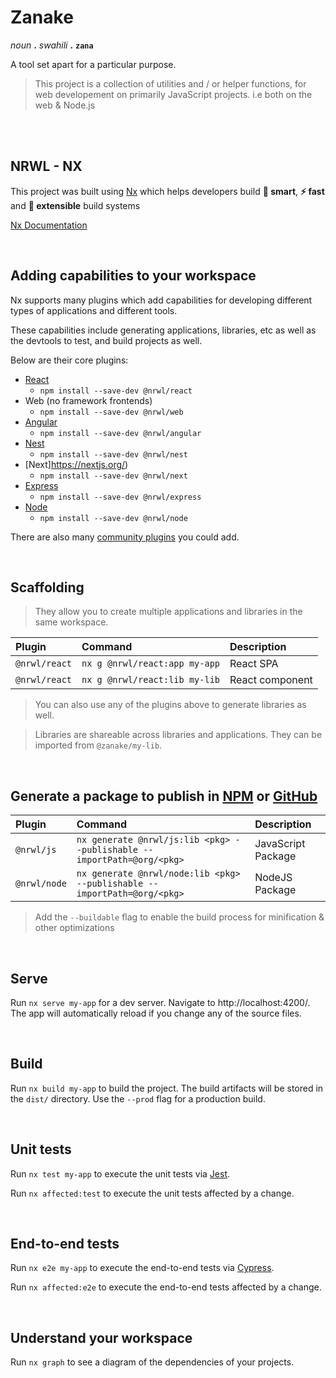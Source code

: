 # Zanake

_noun_ **.** _swahili_ **.** **`zana`**

A tool set apart for a particular purpose.

> This project is a collection of utilities and / or helper functions, for web developement on primarily JavaScript projects. i.e both on the web & Node.js

<br/>
<br/>

## NRWL - NX

This project was built using [Nx](https://nx.dev) which helps developers build **💭 smart**, **⚡ fast** and **👐 extensible** build systems

[Nx Documentation](https://nx.dev)

<br/>

## Adding capabilities to your workspace

Nx supports many plugins which add capabilities for developing different types of applications and different tools.

These capabilities include generating applications, libraries, etc as well as the devtools to test, and build projects as well.

Below are their core plugins:

-   [React](https://reactjs.org)
    -   `npm install --save-dev @nrwl/react`
-   Web (no framework frontends)
    -   `npm install --save-dev @nrwl/web`
-   [Angular](https://angular.io)
    -   `npm install --save-dev @nrwl/angular`
-   [Nest](https://nestjs.com)
    -   `npm install --save-dev @nrwl/nest`
-   [Next]https://nextjs.org/)
    -   `npm install --save-dev @nrwl/next`
-   [Express](https://expressjs.com)
    -   `npm install --save-dev @nrwl/express`
-   [Node](https://nodejs.org)
    -   `npm install --save-dev @nrwl/node`

There are also many [community plugins](https://nx.dev/community) you could add.

<br/>

## Scaffolding

> They allow you to create multiple applications and libraries in the same workspace.

| Plugin        | Command                       | Description     |
| :------------ | :---------------------------- | :-------------- |
| `@nrwl/react` | `nx g @nrwl/react:app my-app` | React SPA       |
| `@nrwl/react` | `nx g @nrwl/react:lib my-lib` | React component |

> You can also use any of the plugins above to generate libraries as well.

> Libraries are shareable across libraries and applications. They can be imported from `@zanake/my-lib`.

<br/>

## Generate a package to publish in [NPM](https://www.npmjs.com/) or [GitHub](https://docs.github.com/en/packages)

| Plugin       | Command                                                                  | Description        |
| :----------- | :----------------------------------------------------------------------- | :----------------- |
| `@nrwl/js`   | `nx generate @nrwl/js:lib <pkg> --publishable --importPath=@org/<pkg>`   | JavaScript Package |
| `@nrwl/node` | `nx generate @nrwl/node:lib <pkg> --publishable --importPath=@org/<pkg>` | NodeJS Package     |

> Add the `--buildable` flag to enable the build process for minification & other optimizations

<br/>

## Serve

Run `nx serve my-app` for a dev server. Navigate to http://localhost:4200/. The app will automatically reload if you change any of the source files.

<br/>

## Build

Run `nx build my-app` to build the project. The build artifacts will be stored in the `dist/` directory. Use the `--prod` flag for a production build.

<br/>

## Unit tests

Run `nx test my-app` to execute the unit tests via [Jest](https://jestjs.io).

Run `nx affected:test` to execute the unit tests affected by a change.

<br/>

## End-to-end tests

Run `nx e2e my-app` to execute the end-to-end tests via [Cypress](https://www.cypress.io).

Run `nx affected:e2e` to execute the end-to-end tests affected by a change.

<br/>

## Understand your workspace

Run `nx graph` to see a diagram of the dependencies of your projects.

